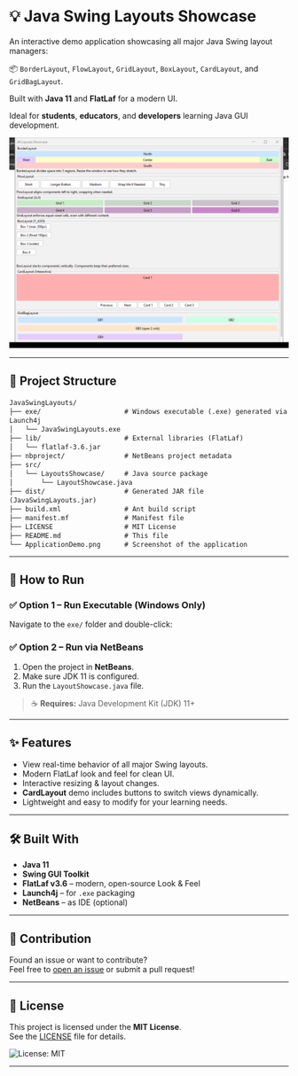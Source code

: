 # 💡 Java Swing Layouts Showcase

An interactive demo application showcasing all major Java Swing layout managers:

📦 `BorderLayout`, `FlowLayout`, `GridLayout`, `BoxLayout`, `CardLayout`, and `GridBagLayout`.

Built with **Java 11** and **FlatLaf** for a modern UI.

Ideal for **students**, **educators**, and **developers** learning Java GUI development.

![Application Demo](./ApplicationDemo.png)

---

## 📁 Project Structure

```plaintext
JavaSwingLayouts/
├── exe/                     # Windows executable (.exe) generated via Launch4j
│   └── JavaSwingLayouts.exe
├── lib/                     # External libraries (FlatLaf)
│   └── flatlaf-3.6.jar
├── nbproject/               # NetBeans project metadata
├── src/
│   └── LayoutsShowcase/     # Java source package
│       └── LayoutShowcase.java
├── dist/                    # Generated JAR file (JavaSwingLayouts.jar)
├── build.xml                # Ant build script
├── manifest.mf              # Manifest file
├── LICENSE                  # MIT License
├── README.md                # This file
└── ApplicationDemo.png      # Screenshot of the application
```
---

## 🚀 How to Run

### ✅ Option 1 – Run Executable (Windows Only)
Navigate to the `exe/` folder and double-click:

### ✅ Option 2 – Run via NetBeans
1. Open the project in **NetBeans**.
2. Make sure JDK 11 is configured.
3. Run the `LayoutShowcase.java` file.

> ☕ **Requires:** Java Development Kit (JDK) 11+

---

## ✨ Features

- View real-time behavior of all major Swing layouts.
- Modern FlatLaf look and feel for clean UI.
- Interactive resizing & layout changes.
- **CardLayout** demo includes buttons to switch views dynamically.
- Lightweight and easy to modify for your learning needs.

---

## 🛠️ Built With

- **Java 11**
- **Swing GUI Toolkit**
- **FlatLaf v3.6** – modern, open-source Look & Feel
- **Launch4j** – for `.exe` packaging
- **NetBeans** – as IDE (optional)

---

## 🙋 Contribution

Found an issue or want to contribute?  
Feel free to [open an issue](https://github.com/Mavros-Lykos/java-swing-layouts-showcase/issues) or submit a pull request!

---

## 📜 License

This project is licensed under the **MIT License**.  
See the [LICENSE](./LICENSE) file for details.

![License: MIT](https://img.shields.io/badge/License-MIT-yellow.svg)
<!--

> ⚠️ *If you'd like to restrict commercial use and allow educational-only usage, consider switching to Creative Commons BY-NC 4.0. Let me know if you'd like help updating this.*
-->
---

<!--
## 👤 Author

(https://github.com/Mavros-Lykos)

-->
